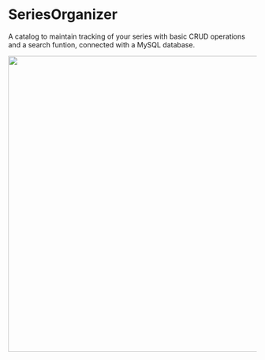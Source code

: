 # SeriesOrganizer
A catalog to maintain tracking of your series with basic CRUD operations and a search funtion, connected with a MySQL database.

<img src="https://ibb.co/v3bCkzD" width="600">

